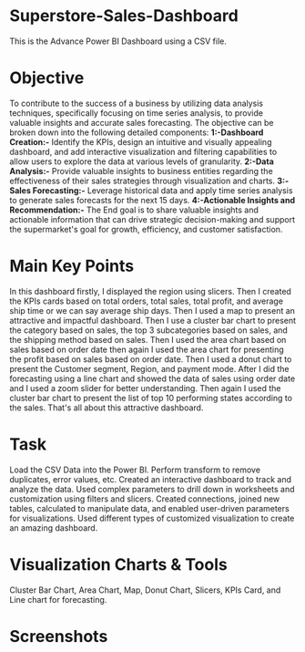# Superstore-Sales-Dashboard
This is the Advance Power BI Dashboard using a CSV file.

# Objective
To contribute to the success of a business by utilizing data analysis techniques, specifically focusing on time series analysis, to provide valuable insights and accurate sales forecasting.
The objective can be broken down into the following detailed components:
**1:-Dashboard Creation:-** Identify the KPIs, design an intuitive and visually appealing dashboard, and add interactive visualization and filtering capabilities to allow users to explore the data at various levels of granularity.
**2:-Data Analysis:-** Provide valuable insights to business entities regarding the effectiveness of their sales strategies through visualization and charts.
**3:-Sales Forecasting:-** Leverage historical data and apply time series analysis to generate sales forecasts for the next 15 days.
**4:-Actionable Insights and Recommendation:-** The End goal is to share valuable insights and actionable information that can drive strategic decision-making and support the supermarket's goal for growth, efficiency, and customer satisfaction.

# Main Key Points
In this dashboard firstly, I displayed the region using slicers. Then I created the KPIs cards based on total orders, total sales, total profit, and average ship time or we can say average ship days. Then I used a map to present an attractive and impactful dashboard. Then I use a cluster bar chart to present the category based on sales, the top 3 subcategories based on sales, and the shipping method based on sales. Then I used the area chart based on sales based on order date then again I used the area chart for presenting the profit based on sales based on order date. Then I used a donut chart to present the Customer segment, Region, and payment mode. After I did the forecasting using a line chart and showed the data of sales using order date and I used a zoom slider for better understanding. Then again I used the cluster bar chart to present the list of top 10 performing states according to the sales. That's all about this attractive dashboard.

# Task
Load the CSV Data into the Power BI. Perform transform to remove duplicates, error values, etc. Created an interactive dashboard to track and analyze the data. Used complex parameters to drill down in worksheets and customization using filters and slicers. Created connections, joined new tables, calculated to manipulate data, and enabled user-driven parameters for visualizations. Used different types of customized visualization to create an amazing dashboard.

# Visualization Charts & Tools
Cluster Bar Chart, Area Chart, Map, Donut Chart, Slicers, KPIs Card, and Line chart for forecasting.

# Screenshots
